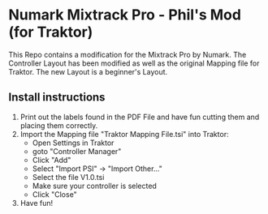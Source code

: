 # Numark Mixtrack Pro - Phil's Mod (for Traktor)
This Repo contains a modification for the Mixtrack Pro by Numark. The Controller Layout has been modified as well as the original Mapping file for Traktor. The new Layout is a beginner's Layout.

## Install instructions
1. Print out the labels found in the PDF File and have fun cutting them and placing them correctly.
2. Import the Mapping file "Traktor Mapping File.tsi" into Traktor:
   - Open Settings in Traktor
   - goto "Controller Manager"
   - Click "Add"
   - Select "Import PSI" -> "Import Other..."
   - Select the file V1.0.tsi
   - Make sure your controller is selected
   - Click "Close"
3. Have fun!
